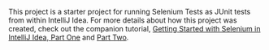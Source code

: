 This project is a starter project for running Selenium Tests as JUnit tests from within IntelliJ Idea.  For more details about how this project was created,
check out the companion tutorial, [Getting Started with Selenium in IntelliJ Idea, Part One](http://codesolid.com/getting-started-with-selenium-in-intellij-idea/) and [Part Two](http://codesolid.com/selenium-and-intellij-idea-part-two/).